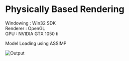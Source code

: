# Physically Based Rendering <br />

Windowing  : Win32 SDK            <br />
Renderer   : OpenGL               <br />
GPU        : NVIDIA GTX 1050 ti   <br />

Model Loading using ASSIMP <br />

![Output](https://user-images.githubusercontent.com/65341530/143412372-76b92102-5796-4ffe-bd9e-239820700a36.png)
